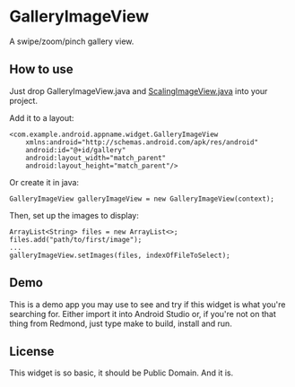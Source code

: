 GalleryImageView
================

A swipe/zoom/pinch gallery view.

How to use
----------

Just drop GalleryImageView.java and [ScalingImageView.java][scalingimageview]
into your project.

Add it to a layout:

	<com.example.android.appname.widget.GalleryImageView
		xmlns:android="http://schemas.android.com/apk/res/android"
		android:id="@+id/gallery"
		android:layout_width="match_parent"
		android:layout_height="match_parent"/>

Or create it in java:

	GalleryImageView galleryImageView = new GalleryImageView(context);

Then, set up the images to display:

	ArrayList<String> files = new ArrayList<>;
	files.add("path/to/first/image");
	...
	galleryImageView.setImages(files, indexOfFileToSelect);

Demo
----

This is a demo app you may use to see and try if this widget is what
you're searching for. Either import it into Android Studio or, if you're
not on that thing from Redmond, just type make to build, install and run.

License
-------

This widget is so basic, it should be Public Domain. And it is.

[scalingimageview]: https://github.com/markusfisch/ScalingImageView
